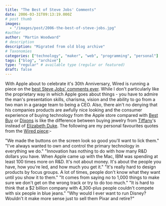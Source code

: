 ```yaml
---
title: "The Best of Steve Jobs' Comments"
date: 2006-03-31T09:13:19.000Z
# post thumb
images:
  - "/images/post/2006-the-best-of-steve-jobs.jpg"
#author
author: "Martin Woodward"
# description
description: "Migrated from old blog archive"
# Taxonomies
categories: ["technology", "maker", "web", "programming", "personal"]
tags: ["blog", "archive"]
type: "regular" # available type (regular or featured)
draft: false
---
```


With Apple about to celebrate it's 30th Anniversary, Wired is running a piece on the [best Steve Jobs' comments ever](http://www.wired.com/news/culture/mac/1,70512-0.html). While I don't particularly like the proprietary way in which Apple goes about things - you have to admire the man's presentation skills, charisma, vision and the ability to go from a two man in a garage team to being a CEO. Also, there ain't no denying that his companies products are awfully nice looking and the consumer experience of buying technology from the Apple store compared with [Best Buy](http://www.bestbuy.com/) or [Dixons](http://www.dixons.co.uk/) is like the difference between buying jewelry from [Tiffany](http://www.tiffany.com/)'s instead of [Elizabeth Duke](http://www.argos.co.uk/webapp/wcs/stores/servlet/ArgosBrowseCounts?catalogId=4501&storeId=10001&categoryId=35755&languageId=-1&top=N). The following are my personal favourites quotes from the [Wired piece](http://www.wired.com/news/culture/mac/1,70512-0.html):-

"We made the buttons on the screen look so good you'll want to lick them."
"I've always wanted to own and control the primary technology in everything we do."
"Innovation has nothing to do with how many R&D dollars you have. When Apple came up with the Mac, IBM was spending at least 100 times more on R&D. It's not about money. It's about the people you have, how you're led, and how much you get it."
"It's really hard to design products by focus groups. A lot of times, people don't know what they want until you show it to them."
"It comes from saying no to 1,000 things to make sure we don't get on the wrong track or try to do too much."
"It is hard to think that a $2 billion company with 4,300-plus people couldn't compete with six people in blue jeans."
"Why would I ever want to run Disney? Wouldn't it make more sense just to sell them Pixar and retire?"
